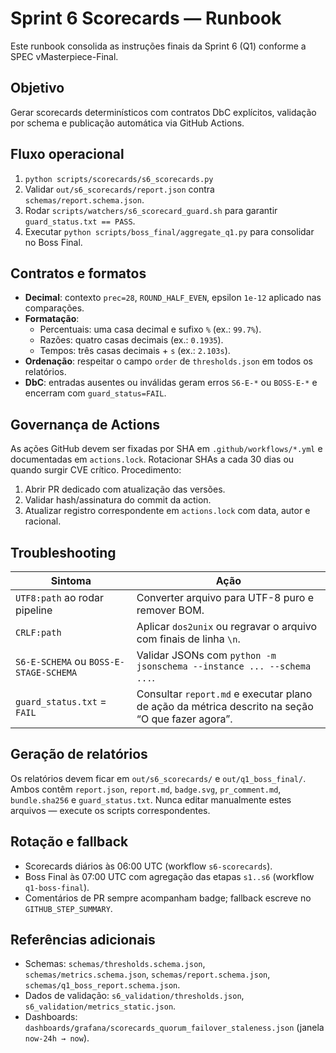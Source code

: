 # Sprint 6 Scorecards — Runbook

Este runbook consolida as instruções finais da Sprint 6 (Q1) conforme a SPEC vMasterpiece-Final.

## Objetivo

Gerar scorecards determinísticos com contratos DbC explícitos, validação por schema e publicação automática via GitHub Actions.

## Fluxo operacional

1. `python scripts/scorecards/s6_scorecards.py`
2. Validar `out/s6_scorecards/report.json` contra `schemas/report.schema.json`.
3. Rodar `scripts/watchers/s6_scorecard_guard.sh` para garantir `guard_status.txt == PASS`.
4. Executar `python scripts/boss_final/aggregate_q1.py` para consolidar no Boss Final.

## Contratos e formatos

- **Decimal**: contexto `prec=28`, `ROUND_HALF_EVEN`, epsilon `1e-12` aplicado nas comparações.
- **Formatação**:
  - Percentuais: uma casa decimal e sufixo `%` (ex.: `99.7%`).
  - Razões: quatro casas decimais (ex.: `0.1935`).
  - Tempos: três casas decimais + `s` (ex.: `2.103s`).
- **Ordenação**: respeitar o campo `order` de `thresholds.json` em todos os relatórios.
- **DbC**: entradas ausentes ou inválidas geram erros `S6-E-*` ou `BOSS-E-*` e encerram com `guard_status=FAIL`.

## Governança de Actions

As ações GitHub devem ser fixadas por SHA em `.github/workflows/*.yml` e documentadas em `actions.lock`. Rotacionar SHAs a cada 30 dias ou quando surgir CVE crítico. Procedimento:

1. Abrir PR dedicado com atualização das versões.
2. Validar hash/assinatura do commit da action.
3. Atualizar registro correspondente em `actions.lock` com data, autor e racional.

## Troubleshooting

| Sintoma | Ação |
| --- | --- |
| `UTF8:path` ao rodar pipeline | Converter arquivo para UTF-8 puro e remover BOM. |
| `CRLF:path` | Aplicar `dos2unix` ou regravar o arquivo com finais de linha `\n`. |
| `S6-E-SCHEMA` ou `BOSS-E-STAGE-SCHEMA` | Validar JSONs com `python -m jsonschema --instance ... --schema ...`. |
| `guard_status.txt` = `FAIL` | Consultar `report.md` e executar plano de ação da métrica descrito na seção “O que fazer agora”. |

## Geração de relatórios

Os relatórios devem ficar em `out/s6_scorecards/` e `out/q1_boss_final/`. Ambos contêm `report.json`, `report.md`, `badge.svg`, `pr_comment.md`, `bundle.sha256` e `guard_status.txt`. Nunca editar manualmente estes arquivos — execute os scripts correspondentes.

## Rotação e fallback

- Scorecards diários às 06:00 UTC (workflow `s6-scorecards`).
- Boss Final às 07:00 UTC com agregação das etapas `s1..s6` (workflow `q1-boss-final`).
- Comentários de PR sempre acompanham badge; fallback escreve no `GITHUB_STEP_SUMMARY`.

## Referências adicionais

- Schemas: `schemas/thresholds.schema.json`, `schemas/metrics.schema.json`, `schemas/report.schema.json`, `schemas/q1_boss_report.schema.json`.
- Dados de validação: `s6_validation/thresholds.json`, `s6_validation/metrics_static.json`.
- Dashboards: `dashboards/grafana/scorecards_quorum_failover_staleness.json` (janela `now-24h → now`).

